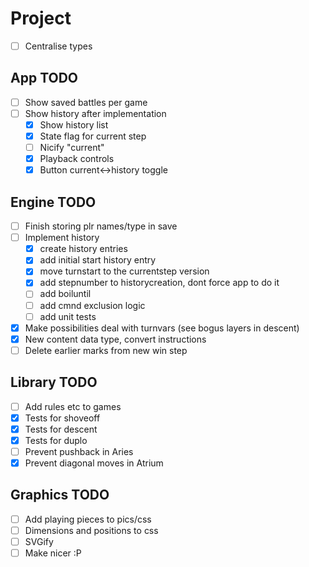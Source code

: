 # Project

-[ ] Centralise types

## App TODO

-[ ] Show saved battles per game
-[ ] Show history after implementation
    -[x] Show history list
    -[x] State flag for current step
    -[ ] Nicify "current"
    -[x] Playback controls
    -[x] Button current<->history toggle

## Engine TODO

-[ ] Finish storing plr names/type in save
-[ ] Implement history
    -[x] create history entries
    -[x] add initial start history entry
    -[x] move turnstart to the currentstep version
    -[x] add stepnumber to historycreation, dont force app to do it
    -[ ] add boiluntil
    -[ ] add cmnd exclusion logic
    -[ ] add unit tests
-[x] Make possibilities deal with turnvars (see bogus layers in descent)
-[x] New content data type, convert instructions
-[ ] Delete earlier marks from new win step

## Library TODO

-[ ] Add rules etc to games
-[x] Tests for shoveoff
-[x] Tests for descent
-[x] Tests for duplo
-[ ] Prevent pushback in Aries
-[x] Prevent diagonal moves in Atrium

## Graphics TODO

-[ ] Add playing pieces to pics/css
-[ ] Dimensions and positions to css
-[ ] SVGify
-[ ] Make nicer :P
